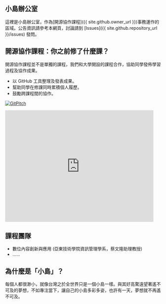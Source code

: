## 小島辦公室
這裡是小島辦公室，作為[開源協作課程]({{ site.github.owner_url }})事務運作的區域。公告資訊請參考本網頁，討論請到 [Issues]({{ site.github.repository_url }}/issues) 發問。

## 開源協作課程：你之前修了什麼課？
開源協作課程並不是單獨的課程，我們和大學開設的課程合作，協助同學發佈學習過程及協作成果。
* 以 GitHub 工具整理及發表成果。
* 幫助同學在修課同時累積個人履歷。
* 鼓勵跨課程間的協作。

[![GitPitch](https://gitpitch.com/assets/badge.svg)](https://gitpitch.com/mini-island/mini-island.github.io/master?grs=github&t=white)

<iframe width='480' height='360' src='https://gitpitch.com/mini-island/mini-island.github.io/master?grs=github&t=white' frameborder='0' allowfullscreen></iframe>

## 課程團隊
* 數位內容創新與應用 (亞東技術學院資訊管理學系，蔡文隆助理教授)
* ......

## 為什麼是「小島」？
每個人都很渺小，就像台灣之於全世界只是一個小島一樣。與其好高騖遠望著遙不可及的夢想，不如專注當下，讓自己的小島多彩多姿，也許有一天，夢想就不再遙不可及。
